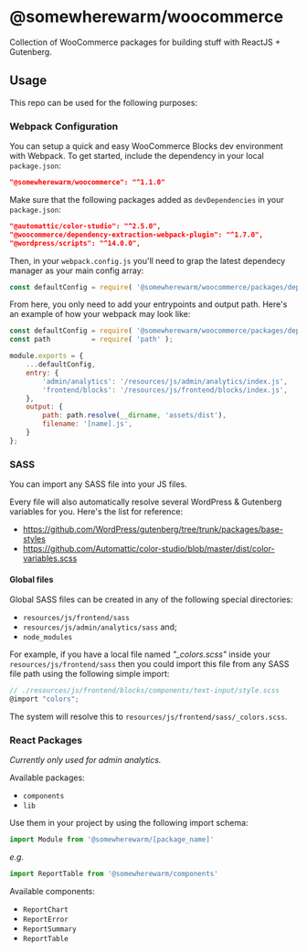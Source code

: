 # @somewherewarm/woocommerce

Collection of WooCommerce packages for building stuff with ReactJS + Gutenberg.

## Usage

This repo can be used for the following purposes: 

### Webpack Configuration

You can setup a quick and easy WooCommerce Blocks dev environment with Webpack. To get started, include the dependency in your local `package.json`:
```json
"@somewherewarm/woocommerce": "^1.1.0"
```

Make sure that the following packages added as `devDependencies` in your `package.json`:
```json
"@automattic/color-studio": "^2.5.0",
"@woocommerce/dependency-extraction-webpack-plugin": "^1.7.0",
"@wordpress/scripts": "^14.0.0",
```

Then, in your `webpack.config.js` you'll need to grap the latest dependecy manager as your main config array:
```js
const defaultConfig = require( '@somewherewarm/woocommerce/packages/dependency-manager/config/webpack.config' );
```

From here, you only need to add your entrypoints and output path. Here's an example of how your webpack may look like:
```js
const defaultConfig = require( '@somewherewarm/woocommerce/packages/dependency-manager/config/webpack.config' );
const path          = require( 'path' );

module.exports = {
    ...defaultConfig,
    entry: {
        'admin/analytics': '/resources/js/admin/analytics/index.js',
        'frontend/blocks': '/resources/js/frontend/blocks/index.js',
    },
    output: {
        path: path.resolve(__dirname, 'assets/dist'),
        filename: '[name].js',
    }
};
```

### SASS

You can import any SASS file into your JS files. 

Every file will also automatically resolve several WordPress & Gutenberg variables for you. Here's the list for reference:
- https://github.com/WordPress/gutenberg/tree/trunk/packages/base-styles
- https://github.com/Automattic/color-studio/blob/master/dist/color-variables.scss

#### Global files

Global SASS files can be created in any of the following special directories:
- `resources/js/frontend/sass` 
- `resources/js/admin/analytics/sass` and;
- `node_modules`

For example, if you have a local file named _"\_colors.scss"_ inside your `resources/js/frontend/sass` then you could import this file from any SASS file path using the following simple import:
```js
// ./resources/js/frontend/blocks/components/text-input/style.scss
@import "colors";
```

The system will resolve this to `resources/js/frontend/sass/_colors.scss`.

### React Packages

_Currently only used for admin analytics._

Available packages:
- `components`
- `lib`

Use them in your project by using the following import schema:
```js
import Module from '@somewherewarm/[package_name]'
```
_e.g._
```js
import ReportTable from '@somewherewarm/components'
```

Available components:
- `ReportChart`
- `ReportError`
- `ReportSummary`
- `ReportTable`
